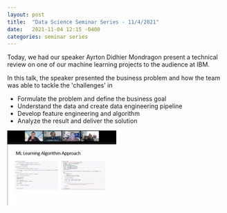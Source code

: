 ```yaml
---
layout: post
title:  "Data Science Seminar Series - 11/4/2021"
date:   2021-11-04 12:15 -0400
categories: seminar series
---
```


<script src="https://kit.fontawesome.com/7812f4f196.js" crossorigin="anonymous"></script>

Today, we had our speaker Ayrton Didhier Mondragon <a href="https://www.linkedin.com/in/ayrton-didhier-mondragon-mejia-2401a996/"><i class="fab fa-linkedin"></i></a> <a href="https://www.uag.mx/"><i class="fas fa-graduation-cap"></i></a> <a href="mailto:ayrton.mondragon1@ibm.com"><i class="fas fa-envelope"></i></a> present a technical review on one of our machine learning projects to the audience at IBM.

In this talk, the speaker presented the business problem and how the team was able to tackle the 'challenges' in

- Formulate the problem and define the business goal
- Understand the data and create data engineering pipeline
- Develop feature engineering and algorithm 
- Analyze the result and deliver the solution

 <img src="/blogpics/post-11-04:2021.jpg" class="img-responsive" alt="am" width=50%>
